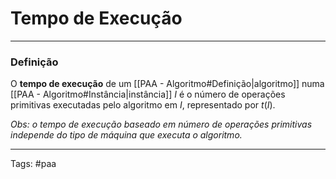 
# Tempo de Execução

---

### Definição

O **tempo de execução** de um [[PAA - Algoritmo#Definição|algoritmo]] numa [[PAA - Algoritmo#Instância|instância]] $I$ é o número de operações primitivas executadas pelo algoritmo em $I$, representado por $t(I)$.

*Obs: o tempo de execução baseado em número de operações primitivas independe do tipo de máquina que executa o algoritmo.*

---

Tags: #paa

